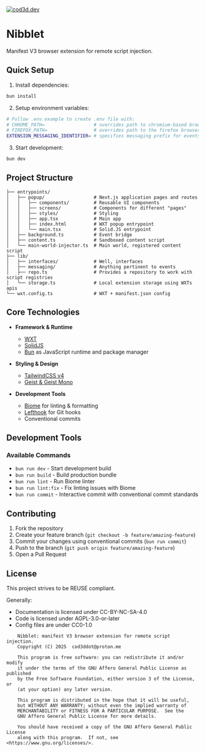 [![cod3d.dev](https://cod3d.dev/img/readme-nibblet.gif)](https://github.com/cod3ddot/nibblet)

# Nibblet

Manifest V3 browser extension for remote script injection.

## Quick Setup

1. Install dependencies:
```bash
bun install
```

2. Setup environment variables:
```bash
# Follow .env.example to create .env file with:
# CHROME_PATH=                  # overrides path to chromium-based browsers
# FIREFOX_PATH=                 # overrides path to the firefox browser
EXTENSION_MESSAGING_IDENTIFIER= # specifies messaging prefix for events
```

3. Start development:
```bash
bun dev
```

## Project Structure

```
├── entrypoints/
│   ├── popup/                  # Next.js application pages and routes
│   │   ├── components/         # Reusable UI components
│   │   ├── screens/            # Components for different "pages"
│   │   ├── styles/             # Styling
│   │   ├── app.tsx             # Main app
│   │   ├── index.html          # WXT popup entrypoint
│   │   └── main.tsx            # Solid.JS entrypoint
│   ├── background.ts           # Event bridge
│   ├── content.ts              # Sandboxed content script
│   └── main-world-injector.ts  # Main world, registered content script
├── lib/
│   ├── interfaces/             # Well, interfaces
│   ├── messaging/              # Anything pertinent to events
│   ├── repo.ts                 # Provides a repository to work with script registries
│   └── storage.ts              # Local extension storage using WXTs apis
└── wxt.config.ts               # WXT + manifest.json config
```

## Core Technologies

- **Framework & Runtime**
  - [WXT](https://wxt.dev/)
  - [SolidJS](https://www.solidjs.com/)
  - [Bun](https://bun.sh) as JavaScript runtime and package manager

- **Styling & Design**
  - [TailwindCSS v4](https://tailwindcss.com)
  - [Geist & Geist Mono](https://vercel.com/font)

- **Development Tools**
  - [Biome](https://biomejs.dev) for linting & formatting
  - [Lefthook](https://github.com/evilmartians/lefthook) for Git hooks
  - Conventional commits

## Development Tools

### Available Commands
- `bun run dev` - Start development build
- `bun run build` - Build production bundle
- `bun run lint` - Run Biome linter
- `bun run lint:fix` - Fix linting issues with Biome
- `bun run commit` - Interactive commit with conventional commit standards

## Contributing

1. Fork the repository
2. Create your feature branch (`git checkout -b feature/amazing-feature`)
3. Commit your changes using conventional commits (`bun run commit`)
4. Push to the branch (`git push origin feature/amazing-feature`)
5. Open a Pull Request

## License

This project strives to be REUSE compliant.

Generally:
- Documentation is licensed under CC-BY-NC-SA-4.0
- Code is licensed under AGPL-3.0-or-later
- Config files are under CC0-1.0

```
    Nibblet: manifest V3 browser extension for remote script injection.
    Copyright (C) 2025  cod3ddot@proton.me

    This program is free software: you can redistribute it and/or modify
    it under the terms of the GNU Affero General Public License as published
    by the Free Software Foundation, either version 3 of the License, or
    (at your option) any later version.

    This program is distributed in the hope that it will be useful,
    but WITHOUT ANY WARRANTY; without even the implied warranty of
    MERCHANTABILITY or FITNESS FOR A PARTICULAR PURPOSE.  See the
    GNU Affero General Public License for more details.

    You should have received a copy of the GNU Affero General Public License
    along with this program.  If not, see <https://www.gnu.org/licenses/>.
```
